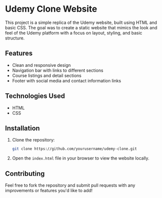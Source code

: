 
# Udemy Clone Website

This project is a simple replica of the Udemy website, built using HTML and basic CSS. The goal was to create a static website that mimics the look and feel of the Udemy platform with a focus on layout, styling, and basic structure. 

## Features

- Clean and responsive design
- Navigation bar with links to different sections
- Course listings and detail sections
- Footer with social media and contact information links

## Technologies Used

- HTML
- CSS

## Installation

1. Clone the repository:
   ```bash
   git clone https://github.com/yourusername/udemy-clone.git
   ```

2. Open the `index.html` file in your browser to view the website locally.

## Contributing

Feel free to fork the repository and submit pull requests with any improvements or features you'd like to add!



